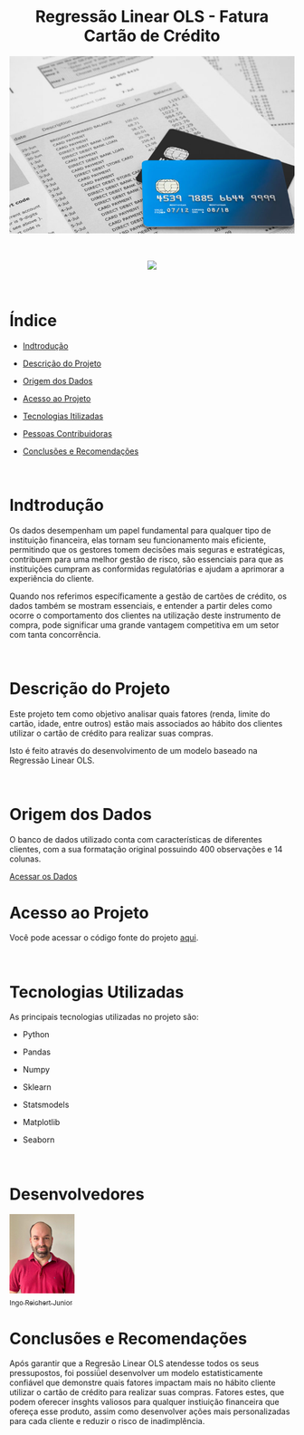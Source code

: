 <h1 align="center"> Regressão Linear OLS - Fatura Cartão de Crédito </h1>

<p align="center">
  <img src="figuras/fatura.jpg" />
</p>
<br>
<p align="center">
<img loading="lazy" src="http://img.shields.io/static/v1?label=STATUS&message=EM%20DESENVOLVIMENTO&color=GREEN&style=for-the-badge"/>
</p>
<br>

# Índice 

* [Indtrodução](#indtroducao)

* [Descrição do Projeto](#descrição-do-projeto)

* [Origem dos Dados](#origem-dos-dados)

* [Acesso ao Projeto](#acesso-ao-projeto)
  
* [Tecnologias Itilizadas](#tecnologias-utilizadas)
  
* [Pessoas Contribuidoras](#pessoas-contribuidoras)

* [Conclusões e Recomendações](#conclusões-e-recomendações)
<br>

# Indtrodução

  <p>Os dados desempenham um papel fundamental para qualquer tipo de instituição financeira, elas tornam seu funcionamento mais eficiente, permitindo que os gestores tomem decisões mais seguras e estratégicas, contribuem para uma melhor gestão de risco, são essenciais para que as instituições cumpram as conformidas regulatórias e ajudam a aprimorar a experiência do cliente.
  
  Quando nos referimos específicamente a gestão de cartões de crédito, os dados também se mostram essenciais, e entender a partir deles como ocorre o comportamento dos clientes na utilização deste instrumento de compra, pode significar uma grande vantagem competitiva em um setor com tanta concorrência.</p>
<br>

# Descrição do Projeto

<p>Este projeto tem como objetivo analisar quais fatores (renda, limite do cartão, idade, entre outros) estão mais associados ao hábito dos clientes utilizar o cartão de crédito para realizar suas compras.

Isto é feito através do desenvolvimento de um modelo baseado na Regressão Linear OLS.</p>
<br>

# Origem dos Dados

<p>O banco de dados utilizado conta com características de diferentes clientes, com a sua formatação original possuindo 400 observações e 14 colunas.</p>

[Acessar os Dados](https://github.com/ingoreichertjr/fatura_cartao_de_credito/blob/main/dados/Credit.csv)
<br>

# Acesso ao Projeto

Você pode acessar o código fonte do projeto [aqui](https://github.com/ingoreichertjr/fatura_cartao_de_credito/blob/main/Regressao_Linear_OLS%20.ipynb).

<br>

# Tecnologias Utilizadas

<p>As principais tecnologias utilizadas no projeto são:
  
- Python
  
- Pandas
  
- Numpy
  
- Sklearn
  
- Statsmodels
  
- Matplotlib
  
- Seaborn
</p>
<br>

# Desenvolvedores

[<img loading="lazy" src="figuras/ingo.jpeg" width=115><br><sub>Ingo Reichert Junior</sub>](https://github.com/ingoreichertjr) 
<br>

# Conclusões e Recomendações

<p>Após garantir que a Regresão Linear OLS atendesse todos os seus pressupostos, foi possiǘel desenvolver um modelo estatisticamente confiável que demonstre quais fatores impactam mais no hábito cliente utilizar o cartão de crédito para realizar suas compras. Fatores estes, que podem oferecer insghts valiosos para qualquer instiuição financeira que ofereça esse produto, assim como desenvolver ações mais personalizadas para cada cliente e reduzir o risco de inadimplência. </p>







